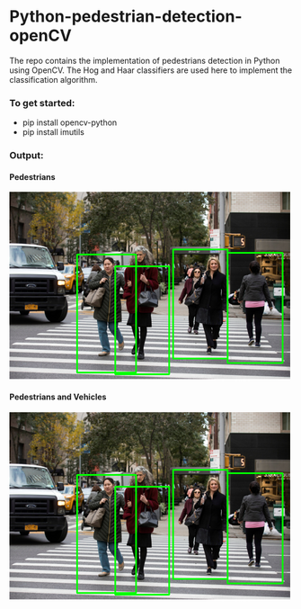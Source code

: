 # Python-pedestrian-detection-openCV
The repo contains the implementation of pedestrians detection in Python using OpenCV. The Hog and Haar classifiers are used here to implement the classification algorithm.

### To get started:
- pip install opencv-python
- pip install imutils

### Output:

#### Pedestrians

![Detected pedestrians](pedestrians_output.png "Detected pedestrians")

#### Pedestrians and Vehicles

![Detected pedestrians and vehicles](output.png "Detected pedestrians and vehicles")
